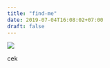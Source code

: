 ```yaml
---
title: "find-me"
date: 2019-07-04T16:08:02+07:00
draft: false
---
```


![](https://d33wubrfki0l68.cloudfront.net/e7ed9fe4bafe46e275c807d63591f85f9ab246ba/e2d28/assets/images/tux.png)

cek